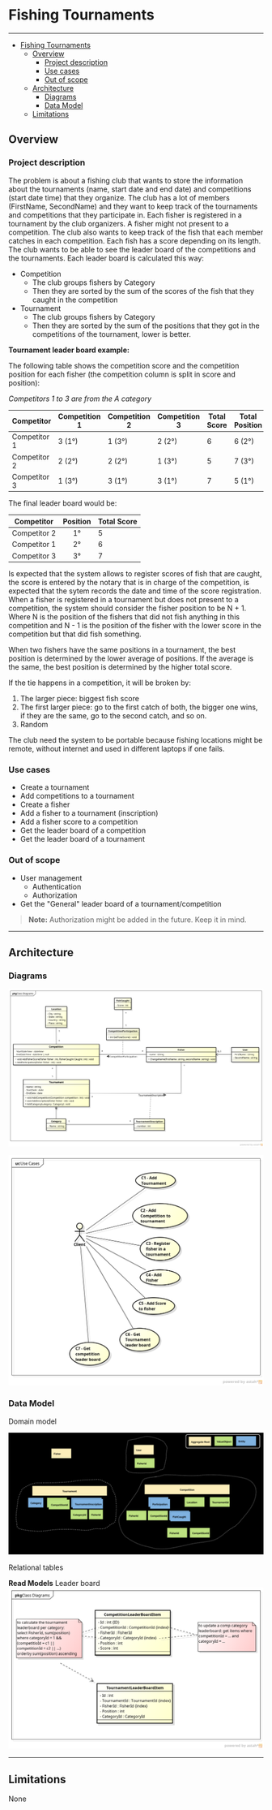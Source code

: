 # Fishing Tournaments
---

- [Fishing Tournaments](#fishing-tournaments)
  - [Overview](#overview)
    - [Project description](#project-description)
    - [Use cases](#use-cases)
    - [Out of scope](#out-of-scope)
  - [Architecture](#architecture)
    - [Diagrams](#diagrams)
    - [Data Model](#data-model)
  - [Limitations](#limitations)

## Overview

### Project description
The problem is about a fishing club that wants to store the information about the tournaments (name, start date and end date) and competitions (start date time) that they organize. The club has a lot of members (FirstName, SecondName) and they want to keep track of the tournaments and competitions that they participate in. Each fisher is registered in a tournament by the club organizers. A fisher might not present to a competition. The club also wants to keep track of the fish that each member catches in each competition. Each fish has a score depending on its length. The club wants to be able to see the leader board of the competitions and the tournaments. Each leader board is calculated this way:
- Competition
  - The club groups fishers by Category
  - Then they are sorted by the sum of the scores of the fish that they caught in the competition
- Tournament
  - The club groups fishers by Category
  - Then they are sorted by the sum of the positions that they got in the competitions of the tournament, lower is better.

**Tournament leader board example:**

The following table shows the competition score and the competition position for each fisher (the competition column is split in score and position):

*Competitors 1 to 3 are from the A category*

| Competitor   | Competition 1 | Competition 2 | Competition 3 | Total Score | Total Position |
| ------------ | ------------- | ------------- | ------------- | ----------- | -------------- |
| Competitor 1 | 3 (1°)        | 1 (3°)        | 2 (2°)        | 6           | 6 (2°)         |
| Competitor 2 | 2 (2°)        | 2 (2°)        | 1 (3°)        | 5           | 7 (3°)         |
| Competitor 3 | 1 (3°)        | 3 (1°)        | 3 (1°)        | 7           | 5 (1°)         |

The final leader board would be:

| Competitor   | Position | Total Score |
| ------------ | :------: | ----------- |
| Competitor 2 |    1°    | 5           |
| Competitor 1 |    2°    | 6           |
| Competitor 3 |    3°    | 7           |

Is expected that the system allows to register scores of fish that are caught, the score is entered by the notary that is in charge of the competition, is expected that the sytem records the date and time of the score registration.
When a fisher is registered in a tournament but does not present to a competition, the system should consider the fisher position to be N + 1. Where N is the position of the fishers that did not fish anything in this competition and N - 1 is the position of the fisher with the lower score in the competition but that did fish something.

When two fishers have the same positions in a tournament, the best position is determined by the lower average of positions. If the average is the same, the best position is determined by the higher total score.

If the tie happens in a competition, it will be broken by:
1. The larger piece: biggest fish score
2. The first larger piece: go to the first catch of both, the bigger one wins, if they are the same, go to the second catch, and so on.
4. Random

The club need the system to be portable because fishing locations might be remote, without internet and used in different laptops if one fails.

### Use cases
- Create a tournament
- Add competitions to a tournament
- Create a fisher
- Add a fisher to a tournament (inscription)
- Add a fisher score to a competition
- Get the leader board of a competition
- Get the leader board of a tournament

### Out of scope
- User management
  - Authentication
  - Authorization
- Get the "General" leader board of a tournament/competition

> **Note:** Authorization might be added in the future. Keep it in mind.

---
## Architecture

### Diagrams

![Class Diagram](./docs/Diagrams/../../Diagrams/TournamentClassDiagram.png)

![Use cases](Diagrams/UseCases.png)

### Data Model
Domain model

![Domain Model](Diagrams/DomainModel.png)

Relational tables

**Read Models**
Leader board
![Leader board](Diagrams/LeaderBoard%20Models.png)

---
## Limitations
None